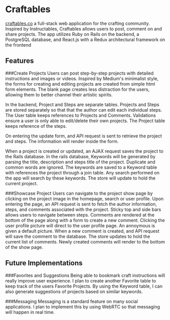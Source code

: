 # Craftables
[craftables.co][craft] a full-stack web application for the crafting community. Inspired by Instructables, Craftables allows users to post, comment on and share projects. The app utilizes Ruby on Rails on the backend, a PostgreSQL database, and React.js with a Redux architectural framework on the frontend

## Features
###Create Projects
Users can post step-by-step projects with detailed instructions and images or videos. Inspired by Medium's minimalist style, the forms for creating and editing projects are created from simple html form elements. The blank page creates less distraction for the users, allowing them to better channel their artistic spirits.


In the backend, Project and Steps are separate tables. Projects and Steps are stored separately so that that the author can edit each individual steps. The User table keeps references to Projects and Comments. Validations ensure a user is only able to edit/delete their own projects. The Project table keeps reference of the steps.

On entering the update form, and API request is sent to retrieve the project and steps. The information will render inside the form.

When a project is created or updated, an AJAX request saves the project to the Rails database. In the rails database, Keywords will be generated by parsing the title, description and steps title of the project. Duplicate and common words are ignored. The keywords are saved to a Keyword table with references the project through a join table. Any search performed on the app will search by these keywords. The store will update to hold the current project.



###Showcase Project
Users can navigate to the project show page by clicking on the project image in the homepage, search or user profile. Upon entering the page, an API request is sent to fetch the author information, steps, and comments associated with the project. Sticky top and side bars allows users to navigate between steps. Comments are rendered at the bottom of the page along with a form to create a new comment. Clicking the user profile picture will direct to the user profile page. An annoymous is given a default picture. When a new comment is created, and API request will save the comment to the database. The store updates to hold the current list of comments. Newly created comments will render to the bottom of the show page.


## Future Implementations

###Favorites and Suggestions
  Being able to bookmark craft instructions will really improve user experience. I plan to create another Favorite table to keep track of the users Favorite Projects. By using the Keyword table, I can also generate suggestions of projects based on similar keywords.

  ###Messaging
  Messaging is a standard feature on many social applications. I plan to implement this by using WebRTC so that messaging will happen in real time.

[craft]: http://craftables.co
